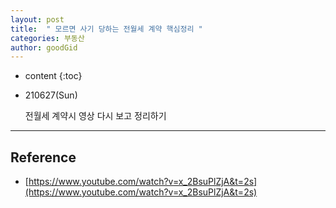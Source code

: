 ```yaml
---
layout: post
title:  " 모르면 사기 당하는 전월세 계약 핵심정리 "
categories: 부동산
author: goodGid
---
```

* content
{:toc}

* 210627(Sun)

  전월세 계약시 영상 다시 보고 정리하기


---

## Reference

* [https://www.youtube.com/watch?v=x_2BsuPlZjA&t=2s](https://www.youtube.com/watch?v=x_2BsuPlZjA&t=2s)
